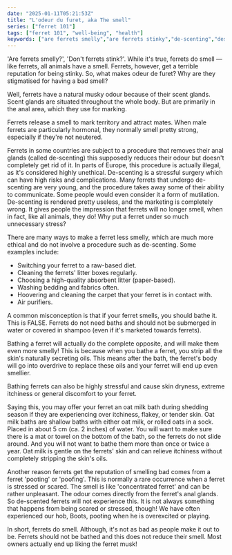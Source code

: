 ```yaml
---
date: "2025-01-11T05:21:53Z"
title: "L'odeur du furet, aka The smell"
series: ["ferret 101"]
tags: ["ferret 101", "well-being", "health"]
keywords: ["are ferrets smelly","are ferrets stinky","de-scenting","descenting","do ferrets smell bad","do ferrets smell worse than dogs","do ferrets smell worse than rats","do ferrets smell","do ferrets stink","ferret musk","ferret smell","ferret stink","how bad do ferrets smell","how much do ferrets smell","how to bathe a ferret with oatmeal","how to bathe a ferret","how to bathe ferrets","how to clean a ferret","how to clean ferrets","how to get rid of a ferrets smell","how to get rid of ferret odor","how to get rid of ferret smell","how to keep a ferret from smelling","how to keep a ferret from stinking","how to keep ferrets from smelling","how to keep ferrets from stinking","how to make a ferret not smell","how to make a ferret not stink","how to make ferrets not smell","how to make ferrets not stink","how to stop a ferret from smelling","how to stop a ferret smelling","how to stop ferrets from smelling","how to stop ferrets from stinking","how to stop ferrets smelling","how to wash a ferret","why do ferrets smell","why do ferrets stink"]
---
```

'Are ferrets smelly?', 'Don't ferrets stink?'. While it's true, ferrets do smell — like ferrets, all animals have a smell. Ferrets, however, get a terrible reputation for being stinky. So, what makes odeur de furet? Why are they stigmatised for having a bad smell?

Well, ferrets have a natural musky odour because of their scent glands. Scent glands are situated throughout the whole body. But are primarily in the anal area, which they use for marking.

Ferrets release a smell to mark territory and attract mates. When male ferrets are particularly hormonal, they normally smell pretty strong, especially if they're not neutered.

Ferrets in some countries are subject to a procedure that removes their anal glands (called de-scenting) this supposedly reduces their odour but doesn't completely get rid of it. In parts of Europe, this procedure is actually illegal, as it's considered highly unethical. De-scenting is a stressful surgery which can have high risks and complications. Many ferrets that undergo de-scenting are very young, and the procedure takes away some of their ability to communicate. Some people would even consider it a form of mutilation. De-scenting is rendered pretty useless, and the marketing is completely wrong. It gives people the impression that ferrets will no longer smell, when in fact, like all animals, they do! Why put a ferret under so much unnecessary stress?

There are many ways to make a ferret less smelly, which are much more ethical and do not involve a procedure such as de-scenting. Some examples include:
- Switching your ferret to a raw-based diet.
- Cleaning the ferrets' litter boxes regularly.
- Choosing a high-quality absorbent litter (paper-based).
- Washing bedding and fabrics often.
- Hoovering and cleaning the carpet that your ferret is in contact with.
- Air purifiers.

A common misconception is that if your ferret smells, you should bathe it. This is FALSE. Ferrets do not need baths and should not be submerged in water or covered in shampoo (even if it's marketed towards ferrets).

Bathing a ferret will actually do the complete opposite, and will make them even more smelly! This is because when you bathe a ferret, you strip all the skin's naturally secreting oils. This means after the bath, the ferret's body will go into overdrive to replace these oils and your ferret will end up even smellier.

Bathing ferrets can also be highly stressful and cause skin dryness, extreme itchiness or general discomfort to your ferret.

Saying this, you may offer your ferret an oat milk bath during shedding season if they are experiencing over itchiness, flakey, or tender skin. Oat milk baths are shallow baths with either oat milk, or rolled oats in a sock. Placed in about 5 cm (ca. 2 inches) of water. You will want to make sure there is a mat or towel on the bottom of the bath, so the ferrets do not slide around. And you will not want to bathe them more than once or twice a year. Oat milk is gentle on the ferrets' skin and can relieve itchiness without completely stripping the skin's oils.

Another reason ferrets get the reputation of smelling bad comes from a ferret 'pooting' or 'poofing'. This is normally a rare occurrence when a ferret is stressed or scared. The smell is like 'concentrated ferret' and can be rather unpleasant. The odour comes directly from the ferret's anal glands. So de-scented ferrets will not experience this. It is not always something that happens from being scared or stressed, though! We have often experienced our hob, Boots, pooting when he is overexcited or playing.

In short, ferrets do smell. Although, it's not as bad as people make it out to be. Ferrets should not be bathed and this does not reduce their smell. Most owners actually end up liking the ferret musk!
